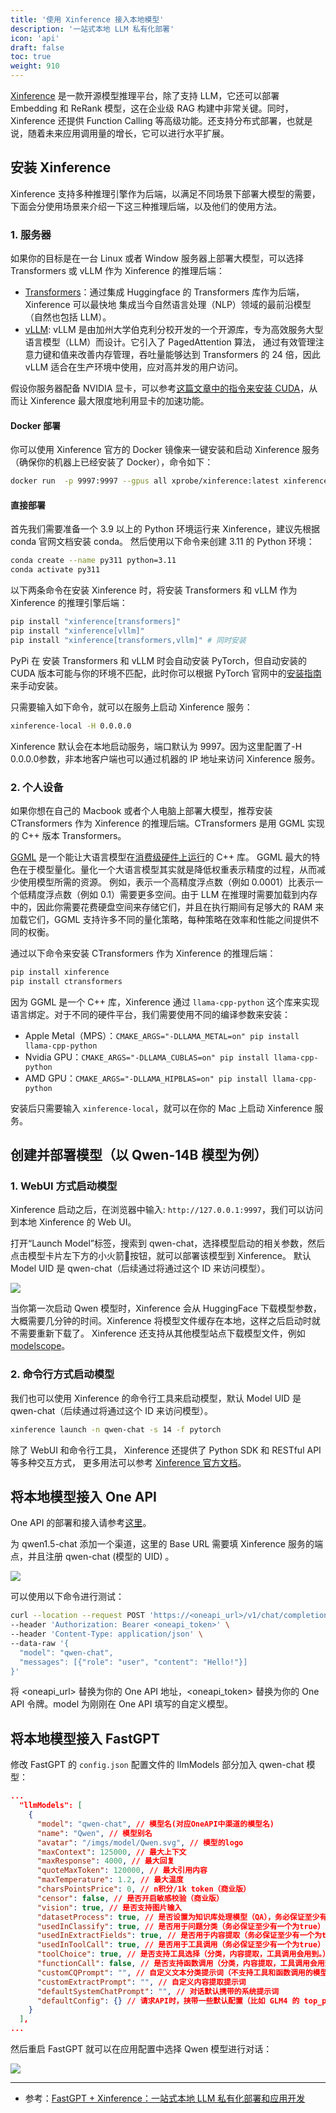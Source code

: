 ```yaml
---
title: '使用 Xinference 接入本地模型'
description: '一站式本地 LLM 私有化部署'
icon: 'api'
draft: false
toc: true
weight: 910
---
```


[Xinference](https://github.com/xorbitsai/inference) 是一款开源模型推理平台，除了支持 LLM，它还可以部署 Embedding 和 ReRank 模型，这在企业级 RAG 构建中非常关键。同时，Xinference 还提供 Function Calling 等高级功能。还支持分布式部署，也就是说，随着未来应用调用量的增长，它可以进行水平扩展。

## 安装 Xinference

Xinference 支持多种推理引擎作为后端，以满足不同场景下部署大模型的需要，下面会分使用场景来介绍一下这三种推理后端，以及他们的使用方法。

### 1. 服务器

如果你的目标是在一台 Linux 或者 Window 服务器上部署大模型，可以选择 Transformers 或 vLLM 作为 Xinference 的推理后端：

+ [Transformers](https://huggingface.co/docs/transformers/index)：通过集成 Huggingface 的 Transformers 库作为后端，Xinference 可以最快地 集成当今自然语言处理（NLP）领域的最前沿模型（自然也包括 LLM）。
+ [vLLM](https://vllm.ai/): vLLM 是由加州大学伯克利分校开发的一个开源库，专为高效服务大型语言模型（LLM）而设计。它引入了 PagedAttention 算法， 通过有效管理注意力键和值来改善内存管理，吞吐量能够达到 Transformers 的 24 倍，因此 vLLM 适合在生产环境中使用，应对高并发的用户访问。

假设你服务器配备 NVIDIA 显卡，可以参考[这篇文章中的指令来安装 CUDA](https://xorbits.cn/blogs/langchain-streamlit-doc-chat)，从而让 Xinference 最大限度地利用显卡的加速功能。

#### Docker 部署

你可以使用 Xinference 官方的 Docker 镜像来一键安装和启动 Xinference 服务（确保你的机器上已经安装了 Docker），命令如下：

```bash
docker run  -p 9997:9997 --gpus all xprobe/xinference:latest xinference-local -H 0.0.0.0
```

#### 直接部署

首先我们需要准备一个 3.9 以上的 Python 环境运行来 Xinference，建议先根据 conda 官网文档安装 conda。 然后使用以下命令来创建 3.11 的 Python 环境：

```bash
conda create --name py311 python=3.11
conda activate py311
```

以下两条命令在安装 Xinference 时，将安装 Transformers 和 vLLM 作为 Xinference 的推理引擎后端：

```bash
pip install "xinference[transformers]"
pip install "xinference[vllm]"
pip install "xinference[transformers,vllm]" # 同时安装
```

PyPi 在 安装 Transformers 和 vLLM 时会自动安装 PyTorch，但自动安装的 CUDA 版本可能与你的环境不匹配，此时你可以根据 PyTorch 官网中的[安装指南](https://pytorch.org/get-started/locally/)来手动安装。

只需要输入如下命令，就可以在服务上启动 Xinference 服务：

```bash
xinference-local -H 0.0.0.0
```

Xinference 默认会在本地启动服务，端口默认为 9997。因为这里配置了-H 0.0.0.0参数，非本地客户端也可以通过机器的 IP 地址来访问 Xinference 服务。

### 2. 个人设备

如果你想在自己的 Macbook 或者个人电脑上部署大模型，推荐安装 CTransformers 作为 Xinference 的推理后端。CTransformers 是用 GGML 实现的 C++ 版本 Transformers。

[GGML](https://ggml.ai/) 是一个能让大语言模型在[消费级硬件上运行](https://github.com/ggerganov/llama.cpp/discussions/205)的 C++ 库。 GGML 最大的特色在于模型量化。量化一个大语言模型其实就是降低权重表示精度的过程，从而减少使用模型所需的资源。 例如，表示一个高精度浮点数（例如 0.0001）比表示一个低精度浮点数（例如 0.1）需要更多空间。由于 LLM 在推理时需要加载到内存中的，因此你需要花费硬盘空间来存储它们，并且在执行期间有足够大的 RAM 来加载它们，GGML 支持许多不同的量化策略，每种策略在效率和性能之间提供不同的权衡。

通过以下命令来安装 CTransformers 作为 Xinference 的推理后端：

```bash
pip install xinference
pip install ctransformers
```

因为 GGML 是一个 C++ 库，Xinference 通过 `llama-cpp-python` 这个库来实现语言绑定。对于不同的硬件平台，我们需要使用不同的编译参数来安装：

- Apple Metal（MPS）：`CMAKE_ARGS="-DLLAMA_METAL=on" pip install llama-cpp-python`
- Nvidia GPU：`CMAKE_ARGS="-DLLAMA_CUBLAS=on" pip install llama-cpp-python`
- AMD GPU：`CMAKE_ARGS="-DLLAMA_HIPBLAS=on" pip install llama-cpp-python`

安装后只需要输入 `xinference-local`，就可以在你的 Mac 上启动 Xinference 服务。

## 创建并部署模型（以 Qwen-14B 模型为例）

### 1. WebUI 方式启动模型

Xinference 启动之后，在浏览器中输入: `http://127.0.0.1:9997`，我们可以访问到本地 Xinference 的 Web UI。

打开“Launch Model”标签，搜索到 qwen-chat，选择模型启动的相关参数，然后点击模型卡片左下方的小火箭🚀按钮，就可以部署该模型到 Xinference。 默认 Model UID 是 qwen-chat（后续通过将通过这个 ID 来访问模型）。

![](/imgs/xinference-launch-model.png)

当你第一次启动 Qwen 模型时，Xinference 会从 HuggingFace 下载模型参数，大概需要几分钟的时间。Xinference 将模型文件缓存在本地，这样之后启动时就不需要重新下载了。 Xinference 还支持从其他模型站点下载模型文件，例如 [modelscope](https://inference.readthedocs.io/en/latest/models/sources/sources.html)。

### 2. 命令行方式启动模型

我们也可以使用 Xinference 的命令行工具来启动模型，默认 Model UID 是 qwen-chat（后续通过将通过这个 ID 来访问模型）。

```bash
xinference launch -n qwen-chat -s 14 -f pytorch
```

除了 WebUI 和命令行工具， Xinference 还提供了 Python SDK 和 RESTful API 等多种交互方式， 更多用法可以参考 [Xinference 官方文档](https://inference.readthedocs.io/en/latest/getting_started/index.html)。

## 将本地模型接入 One API

One API 的部署和接入请参考[这里](/docs/development/modelconfig/one-api/)。

为 qwen1.5-chat 添加一个渠道，这里的 Base URL 需要填 Xinference 服务的端点，并且注册 qwen-chat (模型的 UID) 。

![](/imgs/one-api-add-xinference-models.jpg)

可以使用以下命令进行测试：

```bash
curl --location --request POST 'https://<oneapi_url>/v1/chat/completions' \
--header 'Authorization: Bearer <oneapi_token>' \
--header 'Content-Type: application/json' \
--data-raw '{
  "model": "qwen-chat",
  "messages": [{"role": "user", "content": "Hello!"}]
}'
```

将 <oneapi_url> 替换为你的 One API 地址，<oneapi_token> 替换为你的 One API 令牌。model 为刚刚在 One API 填写的自定义模型。

## 将本地模型接入 FastGPT

修改 FastGPT 的 `config.json` 配置文件的 llmModels 部分加入 qwen-chat 模型：

```json
...
  "llmModels": [
    {
      "model": "qwen-chat", // 模型名(对应OneAPI中渠道的模型名)
      "name": "Qwen", // 模型别名
      "avatar": "/imgs/model/Qwen.svg", // 模型的logo
      "maxContext": 125000, // 最大上下文
      "maxResponse": 4000, // 最大回复
      "quoteMaxToken": 120000, // 最大引用内容
      "maxTemperature": 1.2, // 最大温度
      "charsPointsPrice": 0, // n积分/1k token（商业版）
      "censor": false, // 是否开启敏感校验（商业版）
      "vision": true, // 是否支持图片输入
      "datasetProcess": true, // 是否设置为知识库处理模型（QA），务必保证至少有一个为true，否则知识库会报错
      "usedInClassify": true, // 是否用于问题分类（务必保证至少有一个为true）
      "usedInExtractFields": true, // 是否用于内容提取（务必保证至少有一个为true）
      "usedInToolCall": true, // 是否用于工具调用（务必保证至少有一个为true）
      "toolChoice": true, // 是否支持工具选择（分类，内容提取，工具调用会用到。）
      "functionCall": false, // 是否支持函数调用（分类，内容提取，工具调用会用到。会优先使用 toolChoice，如果为false，则使用 functionCall，如果仍为 false，则使用提示词模式）
      "customCQPrompt": "", // 自定义文本分类提示词（不支持工具和函数调用的模型
      "customExtractPrompt": "", // 自定义内容提取提示词
      "defaultSystemChatPrompt": "", // 对话默认携带的系统提示词
      "defaultConfig": {} // 请求API时，挟带一些默认配置（比如 GLM4 的 top_p）
    }
  ],
...
```

然后重启 FastGPT 就可以在应用配置中选择 Qwen 模型进行对话：

![](/imgs/fastgpt-list-models.png)

---

+ 参考：[FastGPT + Xinference：一站式本地 LLM 私有化部署和应用开发](https://xorbits.cn/blogs/fastgpt-weather-chat)


